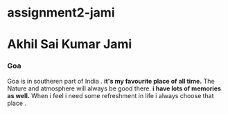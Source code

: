 # assignment2-jami

# Akhil Sai Kumar Jami 
### Goa
Goa is in southeren part of India . **it's my favourite place of all time.**  The Nature and atmosphere will always be good there. **i have lots of memories as well.** When i feel i need some refreshment in life i always choose that place .
